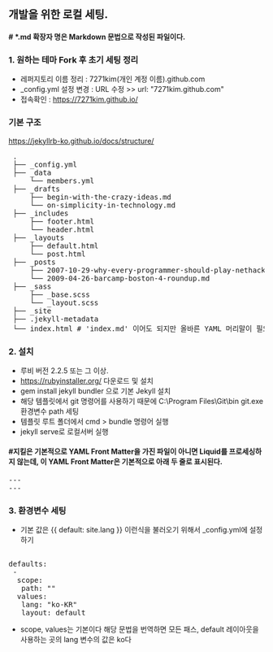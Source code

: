 ## 개발을 위한 로컬 세팅.
#### # *.md 확장자 명은 Markdown 문법으로 작성된 파일이다.
 
### 1. 원하는 테마 Fork 후 초기 세팅 정리
- 레퍼지토리 이름 정리 : 7271kim(개인 계정 이름).github.com
- _config.yml 설정 변경 : URL 수정  >> url: "7271kim.github.com" 
- 접속확인 : https://7271kim.github.io/

### 기본 구조 
 https://jekyllrb-ko.github.io/docs/structure/
 <pre>
 .
 ├── _config.yml
 ├── _data
     └── members.yml
 ├── _drafts
     ├── begin-with-the-crazy-ideas.md
     └── on-simplicity-in-technology.md
 ├── _includes
     ├── footer.html
     └── header.html
 ├── _layouts
     ├── default.html
     └── post.html
 ├── _posts
     ├── 2007-10-29-why-every-programmer-should-play-nethack.md
     └── 2009-04-26-barcamp-boston-4-roundup.md
 ├── _sass
     ├── _base.scss
     └── _layout.scss
 ├── _site
 ├── .jekyll-metadata
 └── index.html # 'index.md' 이어도 되지만 올바른 YAML 머리말이 필요합니다
</pre>
### 2. 설치
- 루비 버전 2.2.5 또는 그 이상.
- https://rubyinstaller.org/ 다운로드 및 설치
- gem install jekyll bundler 으로 기본 Jekyll 설치 
- 해당 템플릿에서 git 명령어를 사용하기 때문에  C:\Program Files\Git\bin git.exe 환경변수 path 세팅
- 템플릿 루트 폴더에서 cmd > bundle 명령어 실행 
- jekyll serve로 로컬서버 실행

#### #지킬은 기본적으로 YAML Front Matter을 가진 파일이 아니면 Liquid를 프로세싱하지 않는데, 이 YAML Front Matter은 기본적으로 아래 두 줄로 표시된다.
<pre>
---
---
</pre>

### 3. 환경변수 세팅 
- 기본 값은  {{ default: site.lang }} 이런식을 불러오기 위해서 _config.yml에 설정하기
<pre>  
defaults:
 -
  scope:
   path: ""
  values:
   lang: "ko-KR"
   layout: default
</pre>
- scope, values는 기본이다 해당 문법을 번역하면  모든 패스, default 레이아웃을 사용하는 곳의 lang 변수의 값은 ko다 



